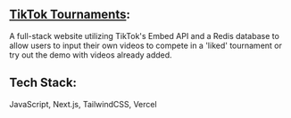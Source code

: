 ## [TikTok Tournaments](tiktoktourneys.vercel.app):

A full-stack website utilizing TikTok's Embed API and a Redis database to allow users to input their own videos to compete in a 'liked' tournament or try out the demo with videos already added.

## Tech Stack:

JavaScript, Next.js, TailwindCSS, Vercel
